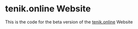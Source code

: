 tenik.online Website
=====
This is the code for the beta version of the [tenik.online](https://tenik.online/tull) Website
